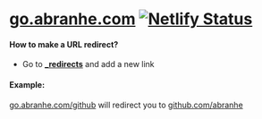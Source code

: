 # [go.abranhe.com](https://go.abranhe.com) [![Netlify Status](https://api.netlify.com/api/v1/badges/adc57d3c-43aa-4a08-850c-a78679ade96e/deploy-status)](https://app.netlify.com/sites/abranhe/deploys)

#### How to make a URL redirect?

-  Go to **[_redirects](https://github.com/abranhe/to/tree/master/_redirects)** and add a new link


#### Example:

[go.abranhe.com/github](http://go.abranhe.com/github) will redirect you to [github.com/abranhe](https://github.com/abranhe)
